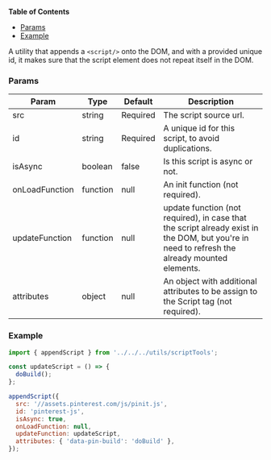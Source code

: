 <!-- START doctoc generated TOC please keep comment here to allow auto update -->
<!-- DON'T EDIT THIS SECTION, INSTEAD RE-RUN doctoc TO UPDATE -->

**Table of Contents**

- [Params](#params)
- [Example](#example)

<!-- END doctoc generated TOC please keep comment here to allow auto update -->

A utility that appends a `<script/>` onto the DOM, and with a provided unique id, it makes sure that the script element does not repeat itself in the DOM.

### Params

| Param          | Type     | Default  | Description                                                                                                                                   |
| -------------- | -------- | -------- | --------------------------------------------------------------------------------------------------------------------------------------------- |
| src            | string   | Required | The script source url.                                                                                                                        |
| id             | string   | Required | A unique id for this script, to avoid duplications.                                                                                           |
| isAsync        | boolean  | false    | Is this script is async or not.                                                                                                               |
| onLoadFunction | function | null     | An init function (not required).                                                                                                              |
| updateFunction | function | null     | update function (not required), in case that the script already exist in the DOM, but you're in need to refresh the already mounted elements. |
| attributes     | object   | null     | An object with additional attributes to be assign to the Script tag (not required).                                                           |

### Example

```js static
import { appendScript } from '../../../utils/scriptTools';

const updateScript = () => {
  doBuild();
};

appendScript({
  src: '//assets.pinterest.com/js/pinit.js',
  id: 'pinterest-js',
  isAsync: true,
  onLoadFunction: null,
  updateFunction: updateScript,
  attributes: { 'data-pin-build': 'doBuild' },
});
```
